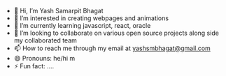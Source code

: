 - 👋 Hi, I’m Yash Samarpit Bhagat
- 👀 I’m interested in creating webpages and animations
- 🌱 I’m currently learning javascript, react, oracle
- 💞️ I’m looking to collaborate on various open source projects along side my collaborated team
- 📫 How to reach me through my email at yashsmbhagat@gmail.com
- 😄 Pronouns: he/hi m
- ⚡ Fun fact: ....

<!---
YashSamarpitBhagat2005/YashSamarpitBhagat2005 is a ✨ special ✨ repository because its `README.md` (this file) appears on your GitHub profile.
You can click the Preview link to take a look at your changes.
--->
